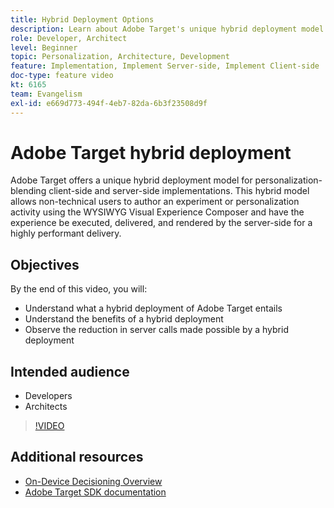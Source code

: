 ```yaml
---
title: Hybrid Deployment Options
description: Learn about Adobe Target's unique hybrid deployment model for personalization-blending client-side and server-side implementations.
role: Developer, Architect
level: Beginner
topic: Personalization, Architecture, Development
feature: Implementation, Implement Server-side, Implement Client-side
doc-type: feature video
kt: 6165
team: Evangelism
exl-id: e669d773-494f-4eb7-82da-6b3f23508d9f
---
```

# Adobe Target hybrid deployment

Adobe Target offers a unique hybrid deployment model for personalization-blending client-side and server-side implementations. This hybrid model allows non-technical users to author an experiment or personalization activity using the WYSIWYG Visual Experience Composer and have the experience be executed, delivered, and rendered by the server-side for a highly performant delivery.

## Objectives

By the end of this video, you will:

* Understand what a hybrid deployment of Adobe Target entails
* Understand the benefits of a hybrid deployment
* Observe the reduction in server calls made possible by a hybrid deployment

## Intended audience

* Developers
* Architects

>[!VIDEO](https://video.tv.adobe.com/v/41698/?quality=12)

## Additional resources

* [On-Device Decisioning Overview](https://experienceleague.adobe.com/en/docs/target-learn/tutorials/implementation/on-device-decisioning-overview#implementation)
* [Adobe Target SDK documentation](https://experienceleague.adobe.com/en/docs/target-dev/developer/server-side/on-device-decisioning/overview)
